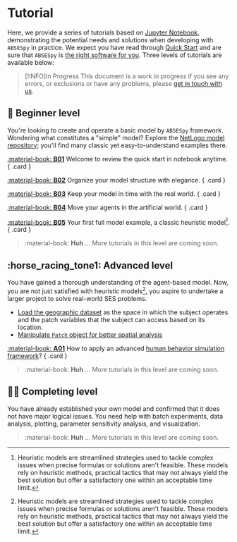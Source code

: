 # Tutorial

<!-- 这里，我们提供了一系列基于Jupyter Notebook的教程，展示实际利用 ABSESpy 开发可能碰到的需求及其解决策略。 -->

Here, we provide a series of tutorials based on [Jupyter Notebook], demonstrating the potential needs and solutions when developing with `ABSESpy` in practice. We expect you have read through [Quick Start] and are sure that `ABSESpy` is [the right software for you]. Three levels of tutorials are available below:

> [!INFO]In Progress
> This document is a work in progress if you see any errors, or exclusions or have any problems, please [get in touch with us](https://github.com/absespy/ABSESpy/issues).

## :hatching_chick: Beginner level

You're looking to create and operate a basic model by `ABSESpy` framework. Wondering what constitutes a "simple" model? Explore the [NetLogo model repository]; you'll find many classic yet easy-to-understand examples there.

<div class="grid" markdown>

[:material-book: __B01__](beginner/get_started.ipynb) Welcome to review the quick start in notebook anytime.
{ .card }

[:material-book: __B02__](beginner/organize_model_structure.ipynb) Organize your model structure with elegance.
{ .card }

[:material-book: __B03__](beginner/time_control.ipynb) Keep your model in time with the real world.
{ .card }

[:material-book: __B04__](beginner/movement.ipynb) Move your agents in the artificial world.
{ .card }

[:material-book: __B05__](beginner/hotelling_tutorial.ipynb) Your first full model example, a classic heuristic model[^1].
{ .card }

> :material-book: __Huh__ ... More tutorials in this level are coming soon.

</div>

## :horse_racing_tone1: Advanced level

You have gained a thorough understanding of the agent-based model. Now, you are not just satisfied with heuristic models[^1], you aspire to undertake a larger project to solve real-world SES problems.

- [Load the geographic dataset](notebooks//nature/geodata.ipynb) as the space in which the subject operates and the patch variables that the subject can access based on its location.
- [Manipulate `Patch` object for better spatial analysis](notebooks//nature/patch.ipynb)

<div class="grid" markdown>

[:material-book: __A01__](advanced/human_behavior_simulation.ipynb) How to apply an advanced [human behavior simulation framework]?
{ .card }

> :material-book: __Huh__ ... More tutorials in this level are coming soon.

</div>

## :scientist: Completing level

You have already established your own model and confirmed that it does not have major logical issues. You need help with batch experiments, data analysis, plotting, parameter sensitivity analysis, and visualization.

<div class="grid" markdown>

<!-- [:material-book: __A01__](advanced/human_behavior_simulation.ipynb) How to apply an advanced [human behavior simulation framework]?
{ .card } -->

> :material-book: __Huh__ ... More tutorials in this level are coming soon.

</div>

[^1]:
    Heuristic models are streamlined strategies used to tackle complex issues when precise formulas or solutions aren't feasible. These models rely on heuristic methods, practical tactics that may not always yield the best solution but offer a satisfactory one within an acceptable time limit.

<!-- Links -->
  [Jupyter Notebook]: https://jupyter.org/
  [Quick Start]: ../home/get_started.md
  [the right software for you]: ../home/guide_checklist.md
  [NetLogo model repository]: https://ccl.northwestern.edu/netlogo/models/
  [human behavior simulation framework]: ../wiki/background.md
